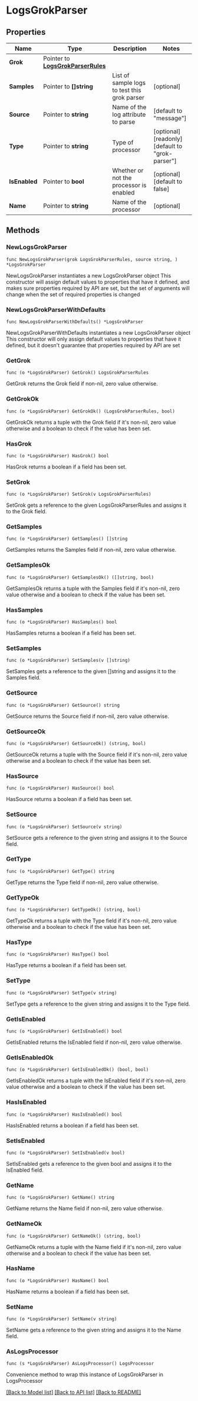 # LogsGrokParser

## Properties

Name | Type | Description | Notes
------------ | ------------- | ------------- | -------------
**Grok** | Pointer to [**LogsGrokParserRules**](LogsGrokParserRules.md) |  | 
**Samples** | Pointer to **[]string** | List of sample logs to test this grok parser | [optional] 
**Source** | Pointer to **string** | Name of the log attribute to parse | [default to "message"]
**Type** | Pointer to **string** | Type of processor | [optional] [readonly] [default to "grok-parser"]
**IsEnabled** | Pointer to **bool** | Whether or not the processor is enabled | [optional] [default to false]
**Name** | Pointer to **string** | Name of the processor | [optional] 

## Methods

### NewLogsGrokParser

`func NewLogsGrokParser(grok LogsGrokParserRules, source string, ) *LogsGrokParser`

NewLogsGrokParser instantiates a new LogsGrokParser object
This constructor will assign default values to properties that have it defined,
and makes sure properties required by API are set, but the set of arguments
will change when the set of required properties is changed

### NewLogsGrokParserWithDefaults

`func NewLogsGrokParserWithDefaults() *LogsGrokParser`

NewLogsGrokParserWithDefaults instantiates a new LogsGrokParser object
This constructor will only assign default values to properties that have it defined,
but it doesn't guarantee that properties required by API are set

### GetGrok

`func (o *LogsGrokParser) GetGrok() LogsGrokParserRules`

GetGrok returns the Grok field if non-nil, zero value otherwise.

### GetGrokOk

`func (o *LogsGrokParser) GetGrokOk() (LogsGrokParserRules, bool)`

GetGrokOk returns a tuple with the Grok field if it's non-nil, zero value otherwise
and a boolean to check if the value has been set.

### HasGrok

`func (o *LogsGrokParser) HasGrok() bool`

HasGrok returns a boolean if a field has been set.

### SetGrok

`func (o *LogsGrokParser) SetGrok(v LogsGrokParserRules)`

SetGrok gets a reference to the given LogsGrokParserRules and assigns it to the Grok field.

### GetSamples

`func (o *LogsGrokParser) GetSamples() []string`

GetSamples returns the Samples field if non-nil, zero value otherwise.

### GetSamplesOk

`func (o *LogsGrokParser) GetSamplesOk() ([]string, bool)`

GetSamplesOk returns a tuple with the Samples field if it's non-nil, zero value otherwise
and a boolean to check if the value has been set.

### HasSamples

`func (o *LogsGrokParser) HasSamples() bool`

HasSamples returns a boolean if a field has been set.

### SetSamples

`func (o *LogsGrokParser) SetSamples(v []string)`

SetSamples gets a reference to the given []string and assigns it to the Samples field.

### GetSource

`func (o *LogsGrokParser) GetSource() string`

GetSource returns the Source field if non-nil, zero value otherwise.

### GetSourceOk

`func (o *LogsGrokParser) GetSourceOk() (string, bool)`

GetSourceOk returns a tuple with the Source field if it's non-nil, zero value otherwise
and a boolean to check if the value has been set.

### HasSource

`func (o *LogsGrokParser) HasSource() bool`

HasSource returns a boolean if a field has been set.

### SetSource

`func (o *LogsGrokParser) SetSource(v string)`

SetSource gets a reference to the given string and assigns it to the Source field.

### GetType

`func (o *LogsGrokParser) GetType() string`

GetType returns the Type field if non-nil, zero value otherwise.

### GetTypeOk

`func (o *LogsGrokParser) GetTypeOk() (string, bool)`

GetTypeOk returns a tuple with the Type field if it's non-nil, zero value otherwise
and a boolean to check if the value has been set.

### HasType

`func (o *LogsGrokParser) HasType() bool`

HasType returns a boolean if a field has been set.

### SetType

`func (o *LogsGrokParser) SetType(v string)`

SetType gets a reference to the given string and assigns it to the Type field.

### GetIsEnabled

`func (o *LogsGrokParser) GetIsEnabled() bool`

GetIsEnabled returns the IsEnabled field if non-nil, zero value otherwise.

### GetIsEnabledOk

`func (o *LogsGrokParser) GetIsEnabledOk() (bool, bool)`

GetIsEnabledOk returns a tuple with the IsEnabled field if it's non-nil, zero value otherwise
and a boolean to check if the value has been set.

### HasIsEnabled

`func (o *LogsGrokParser) HasIsEnabled() bool`

HasIsEnabled returns a boolean if a field has been set.

### SetIsEnabled

`func (o *LogsGrokParser) SetIsEnabled(v bool)`

SetIsEnabled gets a reference to the given bool and assigns it to the IsEnabled field.

### GetName

`func (o *LogsGrokParser) GetName() string`

GetName returns the Name field if non-nil, zero value otherwise.

### GetNameOk

`func (o *LogsGrokParser) GetNameOk() (string, bool)`

GetNameOk returns a tuple with the Name field if it's non-nil, zero value otherwise
and a boolean to check if the value has been set.

### HasName

`func (o *LogsGrokParser) HasName() bool`

HasName returns a boolean if a field has been set.

### SetName

`func (o *LogsGrokParser) SetName(v string)`

SetName gets a reference to the given string and assigns it to the Name field.


### AsLogsProcessor

`func (s *LogsGrokParser) AsLogsProcessor() LogsProcessor`

Convenience method to wrap this instance of LogsGrokParser in LogsProcessor

[[Back to Model list]](../README.md#documentation-for-models) [[Back to API list]](../README.md#documentation-for-api-endpoints) [[Back to README]](../README.md)


